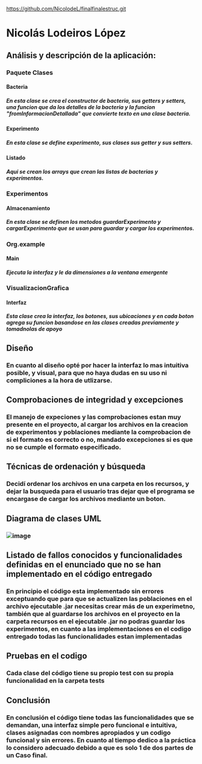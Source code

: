 https://github.com/NicolodeL/finalfinalestruc.git
# Nicolás Lodeiros López
## Análisis y descripción de la aplicación:
### Paquete Clases 
#### Bacteria
##### En esta clase se crea el constructor de bacteria, sus getters y setters, una funcion que da los detalles de la bacteria y  la funcion "fromInformacionDetallada" que convierte texto en una clase bacteria.
#### Experimento
##### En esta clase se define experimento, sus clases sus getter y sus setters.
#### Listado
##### Aqui se crean los arrays que crean las listas de bacterias y experimentos.
### Experimentos
#### Almacenamiento
##### En esta clase se definen los metodos guardarExperimento y cargarExperimento que se usan para guardar y cargar los experimentos.
### Org.example
#### Main
##### Ejecuta la interfaz y le da dimensiones a la ventana emergente
### VisualizacionGrafica
#### Interfaz
##### Esta clase crea la interfaz, los botones, sus ubicaciones y en cada boton agrega su funcion basandose en las clases creadas previamente y tomadnolas de apoyo
## Diseño
### En cuanto al diseño opté por hacer la interfaz lo mas intuitiva posible, y visual, para que no haya dudas en su uso ni compliciones a la hora de utlizarse.
## Comprobaciones de integridad y excepciones
### El manejo de expeciones y las comprobaciones estan muy presente en el proyecto, al cargar los archivos  en la creacion de experimentos y poblaciones mediante la comprobacion de si el formato es correcto o no, mandado excepciones si es que no se cumple el formato especificado.
## Técnicas de ordenación y búsqueda
### Decidí ordenar los archivos en una carpeta en los recursos, y dejar la busqueda para el usuario tras dejar que el programa se encargase de cargar los archivos mediante un boton.
## Diagrama de clases UML
### ![image](https://github.com/NicolodeL/finalfinalestruc/assets/146822499/8db4bde5-c7fb-4bb0-84eb-67eb95048de8)
## Listado de fallos conocidos y funcionalidades definidas en el enunciado que no se han implementado en el código entregado
### En principio el código esta implementado sin errores exceptuando que para que se actualizen las poblaciones en el archivo ejecutable .jar necesitas crear más de un experimetno, también que al guardarse los archivos en el proyecto en la carpeta recursos en el ejecutable .jar no podras guardar los experimentos, en cuanto a las implementaciones en el codigo entregado todas las funcionalidades estan implementadas
## Pruebas en el codigo
### Cada clase del código tiene su propio test con su propia funcionalidad en la carpeta tests
## Conclusión
### En conclusión el código tiene todas las funcionalidades que se demandan, una interfaz simple pero funcional e intuitiva, clases asignadas con nombres apropiados y un codigo funcional y sin errores. En cuanto al tiempo dedico a la práctica lo considero adecuado debido a que es solo 1 de dos partes de un Caso final. 

